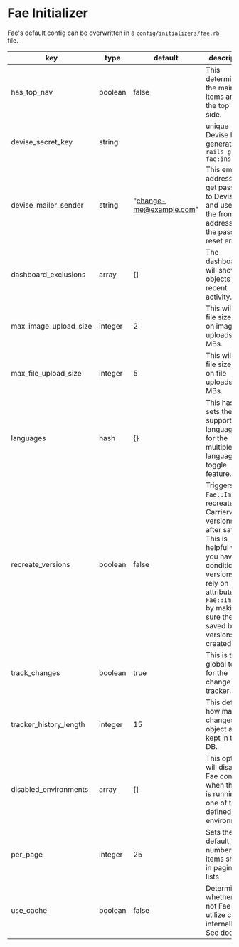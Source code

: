 # Fae Initializer

Fae's default config can be overwritten in a `config/initializers/fae.rb` file.

| key | type | default | description |
| --- | ---- | ------- | ----------- |
| has_top_nav | boolean | false | This determines if the main nav items are on the top or the side. |
| devise_secret_key | string | | unique Devise hash, generated on `rails g fae:install` |
| devise_mailer_sender | string | "change-me@example.com" | This email address will get passed to Devise and used as the from address in the password reset emails. |
| dashboard_exclusions | array | [] | The dashboard will show all objects with recent activity. |
| max_image_upload_size | integer | 2 | This will set a file size limit on image uploads in MBs. |
| max_file_upload_size | integer | 5 | This will set a file size limit on file uploads in MBs. |
| languages | hash | {} | This hash sets the supported languages for the multiple language toggle feature. |
| recreate_versions | boolean | false | Triggers `Fae::Image` to recreate Carrierwave versions after save. This is helpful when you have conditional versions that rely on attributes of `Fae::Image` by making sure they're saved before versions are created. |
| track_changes | boolean | true | This is the global toggle for the change tracker. |
| tracker_history_length | integer | 15 | This defines how many changes per object are kept in the DB. |
| disabled_environments | array | [] | This option will disable Fae complete when the app is running on one of the defined environments |
| per_page | integer | 25 | Sets the default number of items shown in paginated lists |
| use_cache | boolean | false | Determines whether or not Fae will utilize cache internally. See [docs](https://github.com/wearefine/fae/blob/master/docs/topics/caching.md) |
